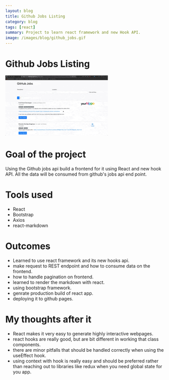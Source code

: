 ```yaml
---
layout: blog
title: Github Jobs Listing
category: blog
tags: [react]  
summary: Project to learn react framework and new Hook API.
image: /images/blog/github_jobs.gif
---
```


# Github Jobs Listing

![Image](/images/blog/github_jobs.gif)

# Goal of the project

Using the Github jobs api build a frontend for it using React and new hook API. All the data will be consumed from github's jobs api end point.

# Tools used

- React
- Bootstrap
- Axios
- react-markdown

# Outcomes

- Learned to use react framework and its new hooks api.
- make request to REST endpoint and how to consume data on the frontend.
- how to handle pagination on frontend.
- learned to render the markdown with react.
- using bootstrap framework.
- genrate production build of react app.
- deploying it to github pages.


# My thoughts after it

- React makes it very easy to generate highly interactive webpages.
- react hooks are really good, but are bit different in working that class components.
- there are minor pitfalls that should be handled correctly when using the useEffect hook.
- using context with hook is really easy and should be preferred rather than reaching out to libraries like redux when you need global state for you app.


